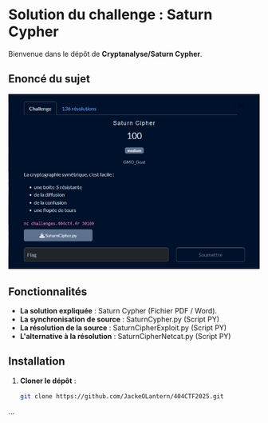 # Solution du challenge : Saturn Cypher

Bienvenue dans le dépôt de **Cryptanalyse/Saturn Cypher**.

## Enoncé du sujet
![image](assets/images/enonce.png)



## Fonctionnalités

- **La solution expliquée** : Saturn Cypher (Fichier PDF / Word).
- **La synchronisation de source** : SaturnCypher.py (Script PY)
- **La résolution de la source** : SaturnCipherExploit.py (Script PY)
- **L'alternative à la résolution** : SaturnCipherNetcat.py (Script PY)

## Installation

1. **Cloner le dépôt** :
   ```bash
   git clone https://github.com/JackeOLantern/404CTF2025.git

...

